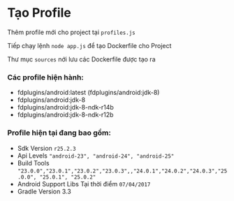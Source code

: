 # Tạo Profile 

Thêm profile mới cho project tại `profiles.js`

Tiếp chạy lệnh `node app.js` để tạo Dockerfile cho Project

Thư mục `sources` nới lưu các Dockerfile được tạo ra

### Các profile hiện hành:
- fdplugins/android:latest (fdplugins/android:jdk-8)
- fdplugins/android:jdk-8
- fdplugins/android:jdk-8-ndk-r14b
- fdplugins/android:jdk-8-ndk-r12b

### Profile hiện tại đang bao gồm:
- Sdk Version `r25.2.3`
- Api Levels `"android-23", "android-24", "android-25"`
- Build Tools `"23.0.0","23.0.1","23.0.2","23.0.3",,"24.0.1","24.0.2","24.0.3","25.0.0", "25.0.1", "25.0.2"`
- Android Support Libs Tại thời điểm `07/04/2017`
- Gradle Version 3.3